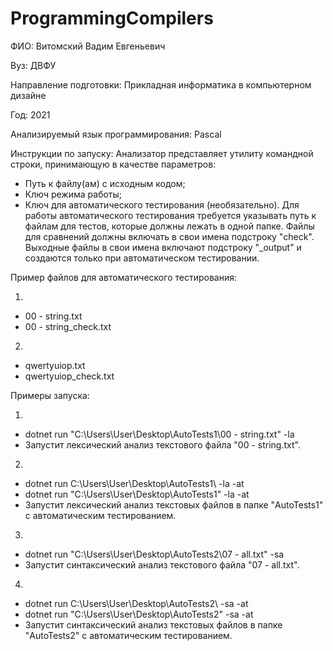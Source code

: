 # ProgrammingCompilers
ФИО: Витомский Вадим Евгеньевич

Вуз: ДВФУ

Направление подготовки: Прикладная информатика в компьютерном дизайне

Год: 2021

Анализируемый язык программирования: Pascal

Инструкции по запуску:
Анализатор представляет утилиту командной строки, принимающую в качестве параметров:
- Путь к файлу(ам) с исходным кодом;
- Ключ режима работы;
- Ключ для автоматического тестирования (необязательно).
Для работы автоматического тестирования требуется указывать путь к файлам для тестов, которые должны лежать в одной папке.
Файлы для сравнений должны включать в свои имена подстроку "check".
Выходные файлы в свои имена включают подстроку "_output" и создаются только при автоматическом тестировании.

Пример файлов для автоматического тестирования:

1.
- 00 - string.txt
- 00 - string_check.txt

2.
- qwertyuiop.txt
- qwertyuiop_check.txt

Примеры запуска:

1.
- dotnet run "C:\Users\User\Desktop\AutoTests1\00 - string.txt" -la
- Запустит лексический анализ текстового файла "00 - string.txt".

2.
- dotnet run C:\Users\User\Desktop\AutoTests1\ -la -at
- dotnet run "C:\Users\User\Desktop\AutoTests1" -la -at
- Запустит лексический анализ текстовых файлов в папке "AutoTests1" с автоматическим тестированием.

3.
- dotnet run "C:\Users\User\Desktop\AutoTests2\07 - all.txt" -sa
- Запустит синтаксический анализ текстового файла "07 - all.txt".

4.
- dotnet run C:\Users\User\Desktop\AutoTests2\ -sa -at
- dotnet run "C:\Users\User\Desktop\AutoTests2" -sa -at
- Запустит синтаксический анализ текстовых файлов в папке "AutoTests2" с автоматическим тестированием.
